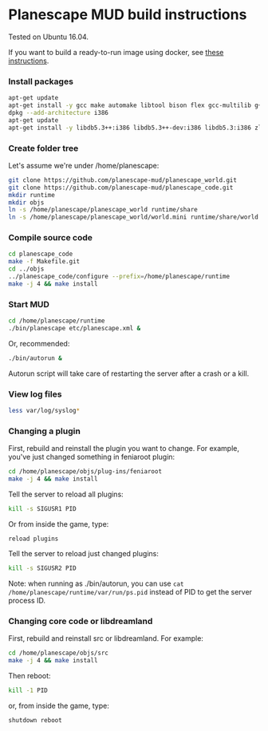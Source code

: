 # Planescape MUD build instructions

Tested on Ubuntu 16.04.

If you want to build a ready-to-run image using docker, see [these instructions](https://github.com/planescape-mud/planescape_docker).

### Install packages

```bash
apt-get update
apt-get install -y gcc make automake libtool bison flex gcc-multilib g++-multilib git
dpkg --add-architecture i386
apt-get update
apt-get install -y libdb5.3++:i386 libdb5.3++-dev:i386 libdb5.3:i386 zlib1g-dev:i386
```

### Create folder tree

Let's assume we're under /home/planescape:

```bash
git clone https://github.com/planescape-mud/planescape_world.git
git clone https://github.com/planescape-mud/planescape_code.git
mkdir runtime
mkdir objs
ln -s /home/planescape/planescape_world runtime/share
ln -s /home/planescape/planescape_world/world.mini runtime/share/world
```

### Compile source code

```bash
cd planescape_code
make -f Makefile.git
cd ../objs
../planescape_code/configure --prefix=/home/planescape/runtime
make -j 4 && make install 
```

### Start MUD

```bash
cd /home/planescape/runtime
./bin/planescape etc/planescape.xml &
```
Or, recommended:
```bash
./bin/autorun &
```
Autorun script will take care of restarting the server after a crash or a kill.

### View log files

```bash
less var/log/syslog*
```
### Changing a plugin
First, rebuild and reinstall the plugin you want to change. For example, you've just changed something in feniaroot plugin:
```bash
cd /home/planescape/objs/plug-ins/feniaroot
make -j 4 && make install
```
Tell the server to reload all plugins:
```bash
kill -s SIGUSR1 PID
```

Or from inside the game, type:
```
reload plugins
```

Tell the server to reload just changed plugins:
```bash
kill -s SIGUSR2 PID
```
Note: when running as ./bin/autorun, you can use ``cat /home/planescape/runtime/var/run/ps.pid`` instead of PID to get the server process ID.

### Changing core code or libdreamland
First, rebuild and reinstall src or libdreamland. For example:
```bash
cd /home/planescape/objs/src
make -j 4 && make install
```
Then reboot:
```bash
kill -1 PID
```
or, from inside the game, type:
```
shutdown reboot
```
